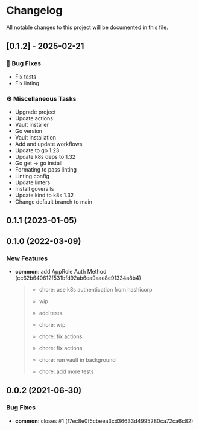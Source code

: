 # Changelog

All notable changes to this project will be documented in this file.

## [0.1.2] - 2025-02-21

### 🐛 Bug Fixes

- Fix tests
- Fix linting

### ⚙️ Miscellaneous Tasks

- Upgrade project
- Update actions
- Vault installer
- Go version
- Vault installation
- Add and update workflows
- Update to go 1.23
- Update k8s deps to 1.32
- Go get -> go install
- Formating to pass linting
- Linting config
- Update linters
- Install goveralls
- Update kind to k8s 1.32
- Change default branch to main

## 0.1.1 (2023-01-05)

## 0.1.0 (2022-03-09)

### New Features

* **common**: add AppRole Auth Method (cc62b640612f531bfd92ab6ea9aae8c91334a8b4)
  > * chore: use k8s authentication from hashicorp
  >
  > * wip
  >
  > * add tests
  >
  > * chore: wip
  >
  > * chore: fix actions
  >
  > * chore: fix actions
  >
  > * chore: run vault in background
  >
  > * chore: add more tests



## 0.0.2 (2021-06-30)


### Bug Fixes

* **common**: closes #1 (f7ec8e0f5cbeea3cd36633d4995280ca72ca6c82)
